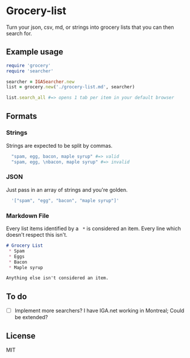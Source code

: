 # Grocery-list
Turn your json, csv, md, or strings into grocery lists that you can
then search for.

## Example usage
```ruby
require 'grocery'
require 'searcher'

searcher = IGASearcher.new
list = grocery.new('./grocery-list.md', searcher)

list.search_all #=> opens 1 tab per item in your default browser
```

## Formats
### Strings
  Strings are expected to be split by commas.

```ruby
  "spam, egg, bacon, maple syrup" #=> valid
  "spam, egg, \nbacon, maple syrup" #=> invalid
```

### JSON
  Just pass in an array of strings and you're golden.

```ruby
  '["spam", "egg", "bacon", "maple syrup"]'
```

### Markdown File
  Every list items identified by a ` *` is considered an item. Every
line which doesn't respect this isn't.

```markdown
# Grocery List
 * Spam
 * Eggs
 * Bacon
 * Maple syrup

Anything else isn't considered an item.
```

## To do
  * [ ] Implement more searchers? I have IGA.net working in Montreal;
Could be extended?

## License
MIT
